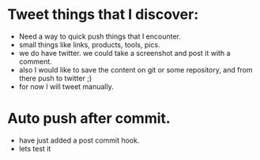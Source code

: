 
# Tweet things that I discover:

* Need a way to quick push things that I encounter.
* small things like links, products, tools, pics. 
* we do have twitter. we could take a screenshot and post it with a comment.
* also I would like to save the content on git or some repository, and from there push to twitter ;)
* for now I will tweet manually.


 # Auto push after commit.
 
 * have just added a post commit hook.
 * lets test it
 
